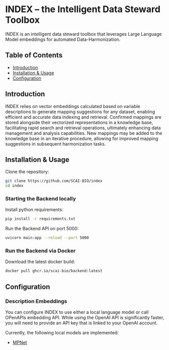 # INDEX – the Intelligent Data Steward Toolbox

INDEX is an intelligent data steward toolbox that leverages Large Language Model embeddings for automated Data-Harmonization. 

## Table of Contents
- [Introduction](##ntroduction)
- [Installation & Usage](#installation)
- [Configuration](#configuration)

## Introduction

INDEX relies on vector embeddings calculated based on variable descriptions to generate mapping suggestions for any 
dataset, enabling efficient and accurate data indexing and retrieval. Confirmed mappings are stored alongside their 
vectorized representations in a knowledge base, facilitating rapid search and retrieval operations, ultimately enhancing 
data management and analysis capabilities. New mappings may be added to the knowledge base in an iterative procedure,
allowing for improved mapping suggestions in subsequent harmonization tasks.

## Installation & Usage

Clone the repository:

```bash
git clone https://github.com/SCAI-BIO/index
cd index
```

### Starting the Backend locally

Install python requirements:

```bash
pip install -r requirements.txt
```


Run the Backend API on port 5000:

```bash
uvicorn main:app --reload --port 5000
```

### Run the Backend via Docker

Download the latest docker build:

```bash
docker pull ghcr.io/scai-bio/backend:latest
```

## Configuration

### Description Embeddings

You can configure INDEX to use either a local language model or call OPenAPIs embedding API. While using the OpenAI API
is significantly faster, you will need to provide an API key that is linked to your OpenAI account. 

Currently, the following local models are implemented:
* [MPNet](https://huggingface.co/docs/transformers/model_doc/mpnet)